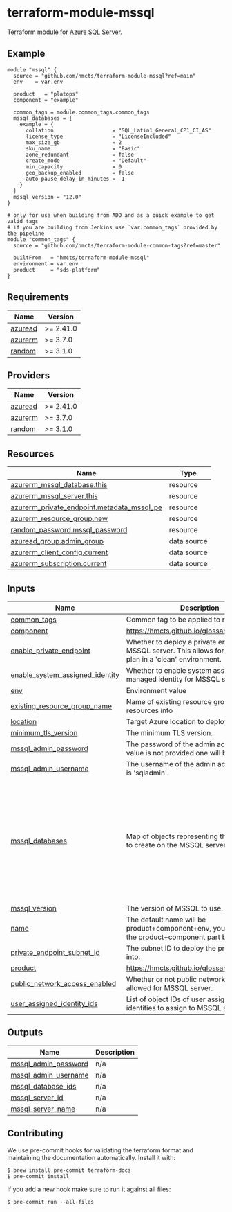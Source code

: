 # terraform-module-mssql

Terraform module for [Azure SQL Server](https://azure.microsoft.com/en-gb/products/azure-sql/).

## Example

```hcl
module "mssql" {
  source = "github.com/hmcts/terraform-module-mssql?ref=main"
  env    = var.env

  product   = "platops"
  component = "example"

  common_tags = module.common_tags.common_tags
  mssql_databases = {
    example = {
      collation                   = "SQL_Latin1_General_CP1_CI_AS"
      license_type                = "LicenseIncluded"
      max_size_gb                 = 2
      sku_name                    = "Basic"
      zone_redundant              = false
      create_mode                 = "Default"
      min_capacity                = 0
      geo_backup_enabled          = false
      auto_pause_delay_in_minutes = -1
    }
  }
  mssql_version = "12.0"
}

# only for use when building from ADO and as a quick example to get valid tags
# if you are building from Jenkins use `var.common_tags` provided by the pipeline
module "common_tags" {
  source = "github.com/hmcts/terraform-module-common-tags?ref=master"

  builtFrom   = "hmcts/terraform-module-mssql"
  environment = var.env
  product     = "sds-platform"
}
```

<!-- BEGIN_TF_DOCS -->
## Requirements

| Name | Version |
|------|---------|
| <a name="requirement_azuread"></a> [azuread](#requirement\_azuread) | >= 2.41.0 |
| <a name="requirement_azurerm"></a> [azurerm](#requirement\_azurerm) | >= 3.7.0 |
| <a name="requirement_random"></a> [random](#requirement\_random) | >= 3.1.0 |

## Providers

| Name | Version |
|------|---------|
| <a name="provider_azuread"></a> [azuread](#provider\_azuread) | >= 2.41.0 |
| <a name="provider_azurerm"></a> [azurerm](#provider\_azurerm) | >= 3.7.0 |
| <a name="provider_random"></a> [random](#provider\_random) | >= 3.1.0 |

## Resources

| Name | Type |
|------|------|
| [azurerm_mssql_database.this](https://registry.terraform.io/providers/hashicorp/azurerm/latest/docs/resources/mssql_database) | resource |
| [azurerm_mssql_server.this](https://registry.terraform.io/providers/hashicorp/azurerm/latest/docs/resources/mssql_server) | resource |
| [azurerm_private_endpoint.metadata_mssql_pe](https://registry.terraform.io/providers/hashicorp/azurerm/latest/docs/resources/private_endpoint) | resource |
| [azurerm_resource_group.new](https://registry.terraform.io/providers/hashicorp/azurerm/latest/docs/resources/resource_group) | resource |
| [random_password.mssql_password](https://registry.terraform.io/providers/hashicorp/random/latest/docs/resources/password) | resource |
| [azuread_group.admin_group](https://registry.terraform.io/providers/hashicorp/azuread/latest/docs/data-sources/group) | data source |
| [azurerm_client_config.current](https://registry.terraform.io/providers/hashicorp/azurerm/latest/docs/data-sources/client_config) | data source |
| [azurerm_subscription.current](https://registry.terraform.io/providers/hashicorp/azurerm/latest/docs/data-sources/subscription) | data source |

## Inputs

| Name | Description | Type | Default | Required |
|------|-------------|------|---------|:--------:|
| <a name="input_common_tags"></a> [common\_tags](#input\_common\_tags) | Common tag to be applied to resources | `map(string)` | n/a | yes |
| <a name="input_component"></a> [component](#input\_component) | https://hmcts.github.io/glossary/#component | `string` | n/a | yes |
| <a name="input_enable_private_endpoint"></a> [enable\_private\_endpoint](#input\_enable\_private\_endpoint) | Whether to deploy a private endpoint for the MSSQL server. This allows for a terraform plan in a 'clean' environment. | `bool` | `false` | no |
| <a name="input_enable_system_assigned_identity"></a> [enable\_system\_assigned\_identity](#input\_enable\_system\_assigned\_identity) | Whether to enable system assigned managed identity for MSSQL server. | `bool` | `true` | no |
| <a name="input_env"></a> [env](#input\_env) | Environment value | `string` | n/a | yes |
| <a name="input_existing_resource_group_name"></a> [existing\_resource\_group\_name](#input\_existing\_resource\_group\_name) | Name of existing resource group to deploy resources into | `string` | `null` | no |
| <a name="input_location"></a> [location](#input\_location) | Target Azure location to deploy the resource | `string` | `"UK South"` | no |
| <a name="input_minimum_tls_version"></a> [minimum\_tls\_version](#input\_minimum\_tls\_version) | The minimum TLS version. | `string` | `"1.2"` | no |
| <a name="input_mssql_admin_password"></a> [mssql\_admin\_password](#input\_mssql\_admin\_password) | The password of the admin account, if a value is not provided one will be generated. | `string` | `null` | no |
| <a name="input_mssql_admin_username"></a> [mssql\_admin\_username](#input\_mssql\_admin\_username) | The username of the admin account, default is 'sqladmin'. | `string` | `"sqladmin"` | no |
| <a name="input_mssql_databases"></a> [mssql\_databases](#input\_mssql\_databases) | Map of objects representing the databases to create on the MSSQL server. | <pre>map(object({<br>    collation                   = optional(string)<br>    license_type                = optional(string, "LicenseIncluded")<br>    max_size_gb                 = optional(number, 1)<br>    sku_name                    = optional(string, "Basic")<br>    zone_redundant              = optional(bool, false)<br>    create_mode                 = optional(string, "Default")<br>    min_capacity                = optional(number)<br>    geo_backup_enabled          = optional(bool, false)<br>    auto_pause_delay_in_minutes = optional(number, -1)<br>  }))</pre> | `{}` | no |
| <a name="input_mssql_version"></a> [mssql\_version](#input\_mssql\_version) | The version of MSSQL to use. | `string` | `"12.0"` | no |
| <a name="input_name"></a> [name](#input\_name) | The default name will be product+component+env, you can override the product+component part by setting this | `string` | `null` | no |
| <a name="input_private_endpoint_subnet_id"></a> [private\_endpoint\_subnet\_id](#input\_private\_endpoint\_subnet\_id) | The subnet ID to deploy the private endpoint into. | `string` | `null` | no |
| <a name="input_product"></a> [product](#input\_product) | https://hmcts.github.io/glossary/#product | `string` | n/a | yes |
| <a name="input_public_network_access_enabled"></a> [public\_network\_access\_enabled](#input\_public\_network\_access\_enabled) | Whether or not public network access is allowed for MSSQL server. | `bool` | `false` | no |
| <a name="input_user_assigned_identity_ids"></a> [user\_assigned\_identity\_ids](#input\_user\_assigned\_identity\_ids) | List of object IDs of user assigned managed identities to assign to MSSQL server. | `list(string)` | `[]` | no |

## Outputs

| Name | Description |
|------|-------------|
| <a name="output_mssql_admin_password"></a> [mssql\_admin\_password](#output\_mssql\_admin\_password) | n/a |
| <a name="output_mssql_admin_username"></a> [mssql\_admin\_username](#output\_mssql\_admin\_username) | n/a |
| <a name="output_mssql_database_ids"></a> [mssql\_database\_ids](#output\_mssql\_database\_ids) | n/a |
| <a name="output_mssql_server_id"></a> [mssql\_server\_id](#output\_mssql\_server\_id) | n/a |
| <a name="output_mssql_server_name"></a> [mssql\_server\_name](#output\_mssql\_server\_name) | n/a |
<!-- END_TF_DOCS -->

## Contributing

We use pre-commit hooks for validating the terraform format and maintaining the documentation automatically.
Install it with:

```shell
$ brew install pre-commit terraform-docs
$ pre-commit install
```

If you add a new hook make sure to run it against all files:
```shell
$ pre-commit run --all-files
```
